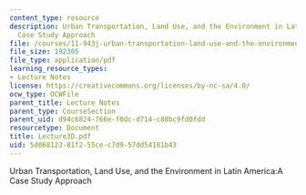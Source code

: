 ```yaml
---
content_type: resource
description: Urban Transportation, Land Use, and the Environment in Latin America:A
  Case Study Approach
file: /courses/11-943j-urban-transportation-land-use-and-the-environment-spring-2002/5d06812381f255cec7d957dd54181b43_Lecture3D.pdf
file_size: 192305
file_type: application/pdf
learning_resource_types:
- Lecture Notes
license: https://creativecommons.org/licenses/by-nc-sa/4.0/
ocw_type: OCWFile
parent_title: Lecture Notes
parent_type: CourseSection
parent_uid: d94c6824-766e-f0dc-d714-c88bc9fd0fdd
resourcetype: Document
title: Lecture3D.pdf
uid: 5d068123-81f2-55ce-c7d9-57dd54181b43
---
```

Urban Transportation, Land Use, and the Environment in Latin America:A Case Study Approach